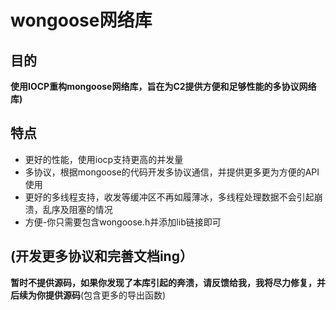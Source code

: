 # wongoose网络库
## 目的
**使用IOCP重构mongoose网络库，旨在为C2提供方便和足够性能的多协议网络库)**
## 特点
- 更好的性能，使用iocp支持更高的并发量
- 多协议，根据mongoose的代码开发多协议通信，并提供更多更为方便的API使用
- 更好的多线程支持，收发等缓冲区不再如履薄冰，多线程处理数据不会引起崩溃，乱序及阻塞的情况
- 方便-你只需要包含wongoose.h并添加lib链接即可
## (开发更多协议和完善文档ing）

**暂时不提供源码，如果你发现了本库引起的奔溃，请反馈给我，我将尽力修复，并后续为你提供源码**(包含更多的导出函数)

